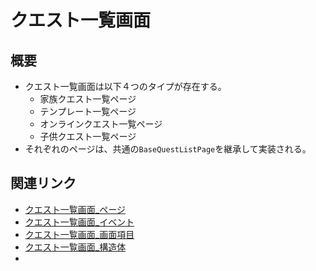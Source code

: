 # クエスト一覧画面

## 概要
- クエスト一覧画面は以下４つのタイプが存在する。
  - 家族クエスト一覧ページ
  - テンプレート一覧ページ
  - オンラインクエスト一覧ページ
  - 子供クエスト一覧ページ
- それぞれのページは、共通の`BaseQuestListPage`を継承して実装される。

## 関連リンク
- [クエスト一覧画面_ページ](クエスト一覧画面_ページ.md)
- [クエスト一覧画面_イベント](クエスト一覧画面_イベント.md)
- [クエスト一覧画面_画面項目](クエスト一覧画面_画面項目.md)
- [クエスト一覧画面_構造体](クエスト一覧画面_構造体.md)
- 
